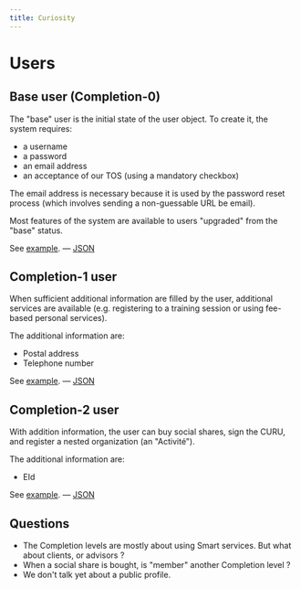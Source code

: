 ```yaml
---
title: Curiosity
---
```


# Users

## Base user (Completion-0)

The "base" user is the initial state of the user object. To create it, the
system requires:

- a username
- a password
- an email address
- an acceptance of our TOS (using a mandatory checkbox)

The email address is necessary because it is used by the password reset process
(which involves sending a non-guessable URL be email).

Most features of the system are available to users "upgraded" from the "base"
status.

See [example](/views/profile/bob-0.json). — [JSON](/data/bob-0.json)

## Completion-1 user

When sufficient additional information are filled by the user, additional
services are available (e.g. registering to a training session or using
fee-based personal services).

The additional information are:

- Postal address
- Telephone number

See [example](/views/profile/bob-1.json). — [JSON](/data/bob-1.json)

## Completion-2 user

With addition information, the user can buy social shares, sign the CURU, and
register a nested organization (an "Activité").

The additional information are:

- EId

See [example](/views/profile/bob-2.json). — [JSON](/data/bob-2.json)

## Questions

- The Completion levels are mostly about using Smart services. But what about
  clients, or advisors ?
- When a social share is bought, is "member" another Completion level ?
- We don't talk yet about a public profile.
